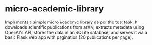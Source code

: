 # micro-academic-library
Implements a simple micro academic library as per the test task. It downloads scientific publications from arXiv, extracts metadata using OpenAI's API, stores the data in an SQLite database, and serves it via a basic Flask web app with pagination (20 publications per page).
